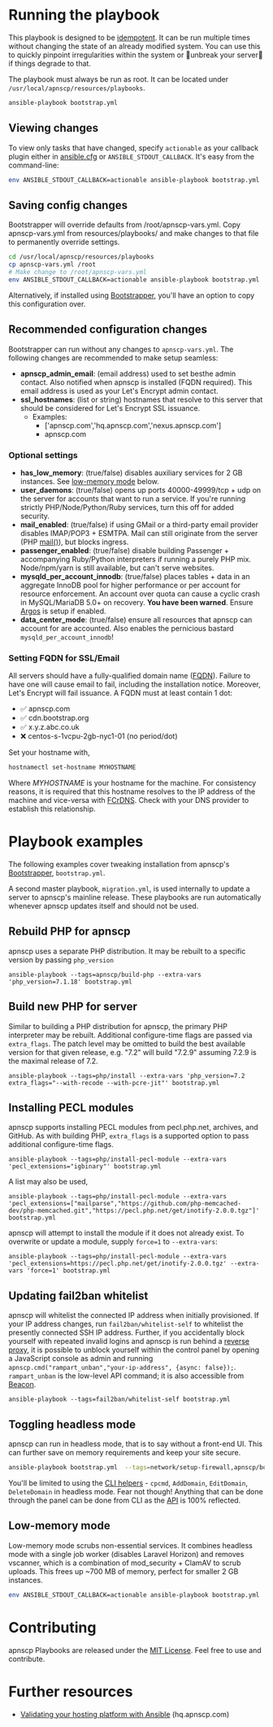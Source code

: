 # Running the playbook

This playbook is designed to be [idempotent](https://hq.apnscp.com/using-ansible-to-validate-your-server/). It can be run multiple times without changing the state of an already modified system. You can use this to quickly pinpoint irregularities within the system or 🤞unbreak your server🤞 if things degrade to that.

The playbook must always be run as root. It can be located under `/usr/local/apnscp/resources/playbooks`. 

```bash
ansible-playbook bootstrap.yml
```

## Viewing changes

To view only tasks that have changed, specify `actionable` as your callback plugin either in [ansible.cfg](https://docs.ansible.com/ansible/latest/reference_appendices/config.html#ansible-configuration-settings-locations) or `ANSIBLE_STDOUT_CALLBACK`. It's easy from the command-line:

```bash
env ANSIBLE_STDOUT_CALLBACK=actionable ansible-playbook bootstrap.yml
```

## Saving config changes

Bootstrapper will override defaults from /root/apnscp-vars.yml. Copy apnscp-vars.yml from resources/playbooks/ and make changes to that file to permanently override settings.
```bash
cd /usr/local/apnscp/resources/playbooks
cp apnscp-vars.yml /root
# Make change to /root/apnscp-vars.yml
env ANSIBLE_STDOUT_CALLBACK=actionable ansible-playbook bootstrap.yml
```

Alternatively, if installed using [Bootstrapper](https://github.com/apisnetworks/apnscp-bootstrapper), you'll have an option to copy this configuration over.

## Recommended configuration changes

Bootstrapper can run without any changes to `apnscp-vars.yml`. The following changes are recommended to make setup seamless:

- **apnscp_admin_email**: (email address) used to set besthe admin contact. Also notified when apnscp is installed (FQDN required). This email address is used as your Let's Encrypt admin contact.
- **ssl_hostnames**: (list or string) hostnames that resolve to this server that should be considered for Let's Encrypt SSL issuance. 
  - Examples: 
    - ['apnscp.com','hq.apnscp.com','nexus.apnscp.com'] 
    - apnscp.com

### Optional settings

- **has_low_memory**: (true/false) disables auxiliary services for 2 GB instances. See [low-memory mode](#user-content-low-memory-mode) below.
- **user_daemons**: (true/false) opens up ports 40000-49999/tcp + udp on the server for accounts that want to run a service. If you're running strictly PHP/Node/Python/Ruby services, turn this off for added security.
- **mail_enabled**: (true/false) if using GMail or a third-party email provider disables IMAP/POP3 + ESMTPA. Mail can still originate from the server (PHP [mail()](http://php.net/manual/en/function.mail.php)), but blocks ingress.
- **passenger_enabled**: (true/false) disable building Passenger + accompanying Ruby/Python interpreters if running a purely PHP mix. Node/npm/yarn is still available, but can't serve websites.
- **mysqld_per_account_innodb**: (true/false) places tables + data in an aggregate InnoDB pool for higher performance or per account for resource enforcement. An account over quota can cause a cyclic crash in MySQL/MariaDB 5.0+ on recovery. **You have been warned**. Ensure [Argos](https://hq.apnscp.com/monitoring-with-monit-argos/) is setup if enabled.
- **data_center_mode**: (true/false) ensure all resources that apnscp can account for are accounted. Also enables the pernicious bastard `mysqld_per_account_innodb`!

### Setting FQDN for SSL/Email

All servers should have a fully-qualified domain name ([FQDN](https://en.wikipedia.org/wiki/Fully_qualified_domain_name)). Failure to have one will cause email to fail, including the installation notice. Moreover, Let's Encrypt will fail issuance. A FQDN must at least contain 1 dot:

- ✅ apnscp.com
- ✅ cdn.bootstrap.org
- ✅ x.y.z.abc.co.uk
- ❌ centos-s-1vcpu-2gb-nyc1-01 (no period/dot)

Set your hostname with,

```bash
hostnamectl set-hostname MYHOSTNAME
```

Where *MYHOSTNAME* is your hostname for the machine. For consistency reasons, it is required that this hostname resolves to the IP address of the machine and vice-versa with [FCrDNS](https://en.wikipedia.org/wiki/Forward-confirmed_reverse_DNS). Check with your DNS provider to establish this relationship.

# Playbook examples

The following examples cover tweaking installation from apnscp's [Bootstrapper](https://github.com/apisnetworks/apnscp-bootstrapper), `bootstrap.yml`.

A second master playbook, `migration.yml`, is used internally to update a server to apnscp's mainline release. These playbooks are run automatically whenever apnscp updates itself and should not be used.

## Rebuild PHP for apnscp

apnscp uses a separate PHP distribution. It may be rebuilt to a specific version by passing `php_version` 

```shell
ansible-playbook --tags=apnscp/build-php --extra-vars 'php_version=7.1.18' bootstrap.yml
```

## Build new PHP for server

Similar to building a PHP distribution for apnscp, the primary PHP interpreter may be rebuilt. Additional configure-time flags are passed via `extra_flags`. The patch level may be omitted to build the best available version for that given release, e.g. "7.2" will build "7.2.9" assuming 7.2.9 is the maximal release of 7.2.

```shell
ansible-playbook --tags=php/install --extra-vars 'php_version=7.2 extra_flags="--with-recode --with-pcre-jit"' bootstrap.yml
```

## Installing PECL modules

apnscp supports installing PECL modules from pecl.php.net, archives, and GitHub. As with building PHP, `extra_flags` is a supported option to pass additional configure-time flags.

```shell
ansible-playbook --tags=php/install-pecl-module --extra-vars 'pecl_extensions="igbinary"' bootstrap.yml
```

A list may also be used,

```shell
ansible-playbook --tags=php/install-pecl-module --extra-vars 'pecl_extensions=["mailparse","https://github.com/php-memcached-dev/php-memcached.git","https://pecl.php.net/get/inotify-2.0.0.tgz"]' bootstrap.yml
```

apnscp will attempt to install the module if it does not already exist. To overwrite or update a module, supply `force=1` to `--extra-vars`:

```shell
ansible-playbook --tags=php/install-pecl-module --extra-vars 'pecl_extensions=https://pecl.php.net/get/inotify-2.0.0.tgz' --extra-vars 'force=1' bootstrap.yml 
```

## Updating fail2ban whitelist

apnscp will whitelist the connected IP address when initially provisioned. If your IP address changes, run `fail2ban/whitelist-self` to whitelist the presently connected SSH IP address. Further, if you accidentally block yourself with repeated invalid logins and apnscp is run behind a [reverse proxy](https://github.com/apisnetworks/cp-proxy), it is possible to unblock yourself within the control panel by opening a JavaScript console as admin and running `apnscp.cmd("rampart_unban","your-ip-address", {async: false});`. `rampart_unban` is the low-level API command; it is also accessible from [Beacon](https://github.com/apisnetworks/beacon).

```shell
ansible-playbook --tags=fail2ban/whitelist-self bootstrap.yml
```

## Toggling headless mode

apnscp can run in headless mode, that is to say without a front-end UI. This can further save on memory requirements and keep your site secure.

```bash
ansible-playbook bootstrap.yml  --tags=network/setup-firewall,apnscp/bootstrap --extra-vars="panel_headless=true"
```

You'll be limited to using the [CLI helpers](http://docs.apnscp.com/admin/managing-accounts/#command-line-interface) - `cpcmd`, `AddDomain`, `EditDomain`, `DeleteDomain` in headless mode. Fear not though! Anything that can be done through the panel can be done from CLI as the [API](http://api.apnscp.com/namespace-none.html) is 100% reflected.

## Low-memory mode
Low-memory mode scrubs non-essential services. It combines headless mode with a single job worker (disables Laravel Horizon) and removes vscanner, 
which is a combination of mod_security + ClamAV to scrub uploads. This frees up ~700 MB of memory, perfect for smaller 2 GB instances.
```bash
env ANSIBLE_STDOUT_CALLBACK=actionable ansible-playbook bootstrap.yml  --extra-vars='has_low_memory=true' --extra-vars='panel_headless=true'
```

# Contributing

apnscp Playbooks are released under the [MIT License](LICENSE). Feel free to use and contribute.



# Further resources

- [Validating your hosting platform with Ansible](https://hq.apnscp.com/using-ansible-to-validate-your-server/) (hq.apnscp.com)